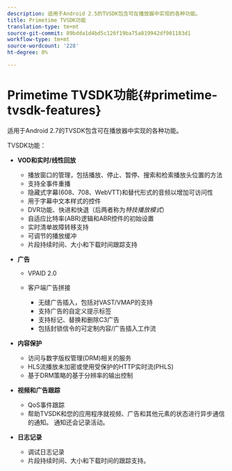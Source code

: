 ```yaml
---
description: 适用于Android 2.5的TVSDK包含可在播放器中实现的各种功能。
title: Primetime TVSDK功能
translation-type: tm+mt
source-git-commit: 89bdda1d4bd5c126f19ba75a819942df901183d1
workflow-type: tm+mt
source-wordcount: '228'
ht-degree: 0%

---
```



# Primetime TVSDK功能{#primetime-tvsdk-features}

适用于Android 2.7的TVSDK包含可在播放器中实现的各种功能。

TVSDK功能：

* **VOD和实时/线性回放**

   * 播放窗口的管理，包括播放、停止、暂停、搜索和检索播放头位置的方法
   * 支持全事件重播
   * 隐藏式字幕(608、708、WebVTT)和替代形式的音频以增加可访问性
   * 用于字幕中文本样式的控件
   * DVR功能、快进和快退（后两者称为&#x200B;*特技播放模式*）
   * 自适应比特率(ABR)逻辑和ABR控件的初始设置
   * 实时清单故障转移支持
   * 可调节的播放缓冲
   * 片段持续时间、大小和下载时间跟踪支持

* **广告**

   * VPAID 2.0
   * 客户端广告拼接

      * 无缝广告插入，包括对VAST/VMAP的支持
      * 支持广告的自定义提示标签
      * 支持标记、替换和删除C3广告
      * 包括封锁信令的可定制内容/广告插入工作流

* **内容保护**

   * 访问与数字版权管理(DRM)相关的服务
   * HLS流播放未加密或使用受保护的HTTP实时流(PHLS)
   * 基于DRM策略的基于分辨率的输出控制

* **视频和广告跟踪**

   * QoS事件跟踪
   * 帮助TVSDK和您的应用程序就视频、广告和其他元素的状态进行异步通信的通知。 通知还会记录活动。

* **日志记录**

   * 调试日志记录
   * 片段持续时间、大小和下载时间的跟踪支持。